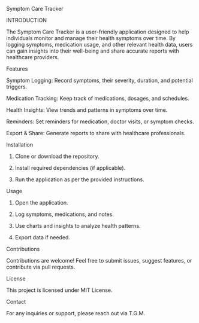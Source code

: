 Symptom Care Tracker

INTRODUCTION 

The Symptom Care Tracker is a user-friendly application designed to help individuals monitor and manage their health symptoms over time. By logging symptoms, medication usage, and other relevant health data, users can gain insights into their well-being and share accurate reports with healthcare providers.

Features

Symptom Logging: Record symptoms, their severity, duration, and potential triggers.

Medication Tracking: Keep track of medications, dosages, and schedules.

Health Insights: View trends and patterns in symptoms over time.

Reminders: Set reminders for medication, doctor visits, or symptom checks.

Export & Share: Generate reports to share with healthcare professionals.


Installation

1. Clone or download the repository.


2. Install required dependencies (if applicable).


3. Run the application as per the provided instructions.



Usage

1. Open the application.


2. Log symptoms, medications, and notes.


3. Use charts and insights to analyze health patterns.


4. Export data if needed.



Contributions

Contributions are welcome! Feel free to submit issues, suggest features, or contribute via pull requests.

License

This project is licensed under MIT License.

Contact

For any inquiries or support, please reach out via T.G.M.
